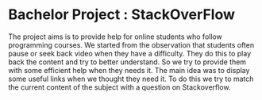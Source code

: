 Bachelor Project : StackOverFlow
================================

The project aims is to provide help for online students who follow programming courses. We started from the observation that students often pause or seek back video when they have a difficulty. They do this to play back the content and try to better understand. So we try to provide them with some efficient help when they needs it. The main idea was to display some useful links when we thought they need it. To do this we try to match the current content of the subject with a question on Stackoverflow.
